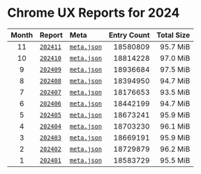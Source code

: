 # Chrome UX Reports for 2024

| Month | Report | Meta | Entry Count | Total Size |
|:-----:|:-------|:-----|------------:|-----------:|
| 11 | [`202411`](https://github.com/crissyfield/crux-dumps/blob/main/2024/11) | [`meta.json`](https://github.com/crissyfield/crux-dumps/raw/main/2024/11/meta.json) | 18580809 | 95.7 MiB |
| 10 | [`202410`](https://github.com/crissyfield/crux-dumps/blob/main/2024/10) | [`meta.json`](https://github.com/crissyfield/crux-dumps/raw/main/2024/10/meta.json) | 18814228 | 97.0 MiB |
| 9 | [`202409`](https://github.com/crissyfield/crux-dumps/blob/main/2024/09) | [`meta.json`](https://github.com/crissyfield/crux-dumps/raw/main/2024/09/meta.json) | 18936684 | 97.5 MiB |
| 8 | [`202408`](https://github.com/crissyfield/crux-dumps/blob/main/2024/08) | [`meta.json`](https://github.com/crissyfield/crux-dumps/raw/main/2024/08/meta.json) | 18394950 | 94.7 MiB |
| 7 | [`202407`](https://github.com/crissyfield/crux-dumps/blob/main/2024/07) | [`meta.json`](https://github.com/crissyfield/crux-dumps/raw/main/2024/07/meta.json) | 18176653 | 93.5 MiB |
| 6 | [`202406`](https://github.com/crissyfield/crux-dumps/blob/main/2024/06) | [`meta.json`](https://github.com/crissyfield/crux-dumps/raw/main/2024/06/meta.json) | 18442199 | 94.7 MiB |
| 5 | [`202405`](https://github.com/crissyfield/crux-dumps/blob/main/2024/05) | [`meta.json`](https://github.com/crissyfield/crux-dumps/raw/main/2024/05/meta.json) | 18673241 | 95.9 MiB |
| 4 | [`202404`](https://github.com/crissyfield/crux-dumps/blob/main/2024/04) | [`meta.json`](https://github.com/crissyfield/crux-dumps/raw/main/2024/04/meta.json) | 18703230 | 96.1 MiB |
| 3 | [`202403`](https://github.com/crissyfield/crux-dumps/blob/main/2024/03) | [`meta.json`](https://github.com/crissyfield/crux-dumps/raw/main/2024/03/meta.json) | 18669191 | 95.9 MiB |
| 2 | [`202402`](https://github.com/crissyfield/crux-dumps/blob/main/2024/02) | [`meta.json`](https://github.com/crissyfield/crux-dumps/raw/main/2024/02/meta.json) | 18729879 | 96.2 MiB |
| 1 | [`202401`](https://github.com/crissyfield/crux-dumps/blob/main/2024/01) | [`meta.json`](https://github.com/crissyfield/crux-dumps/raw/main/2024/01/meta.json) | 18583729 | 95.5 MiB |
